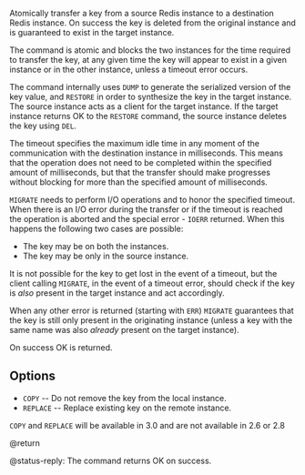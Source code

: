 Atomically transfer a key from a source Redis instance to a destination Redis
instance.
On success the key is deleted from the original instance and is guaranteed to
exist in the target instance.

The command is atomic and blocks the two instances for the time required to
transfer the key, at any given time the key will appear to exist in a given
instance or in the other instance, unless a timeout error occurs.

The command internally uses `DUMP` to generate the serialized version of the key
value, and `RESTORE` in order to synthesize the key in the target instance.
The source instance acts as a client for the target instance.
If the target instance returns OK to the `RESTORE` command, the source instance
deletes the key using `DEL`.

The timeout specifies the maximum idle time in any moment of the communication
with the destination instance in milliseconds.
This means that the operation does not need to be completed within the specified
amount of milliseconds, but that the transfer should make progresses without
blocking for more than the specified amount of milliseconds.

`MIGRATE` needs to perform I/O operations and to honor the specified timeout.
When there is an I/O error during the transfer or if the timeout is reached the
operation is aborted and the special error - `IOERR` returned.
When this happens the following two cases are possible:

* The key may be on both the instances.
* The key may be only in the source instance.

It is not possible for the key to get lost in the event of a timeout, but the
client calling `MIGRATE`, in the event of a timeout error, should check if the
key is _also_ present in the target instance and act accordingly.

When any other error is returned (starting with `ERR`) `MIGRATE` guarantees that
the key is still only present in the originating instance (unless a key with the
same name was also _already_ present on the target instance).

On success OK is returned.

## Options

* `COPY` -- Do not remove the key from the local instance.
* `REPLACE` -- Replace existing key on the remote instance.

`COPY` and `REPLACE` will be available in 3.0 and are not available in 2.6 or 2.8 

@return

@status-reply: The command returns OK on success.
